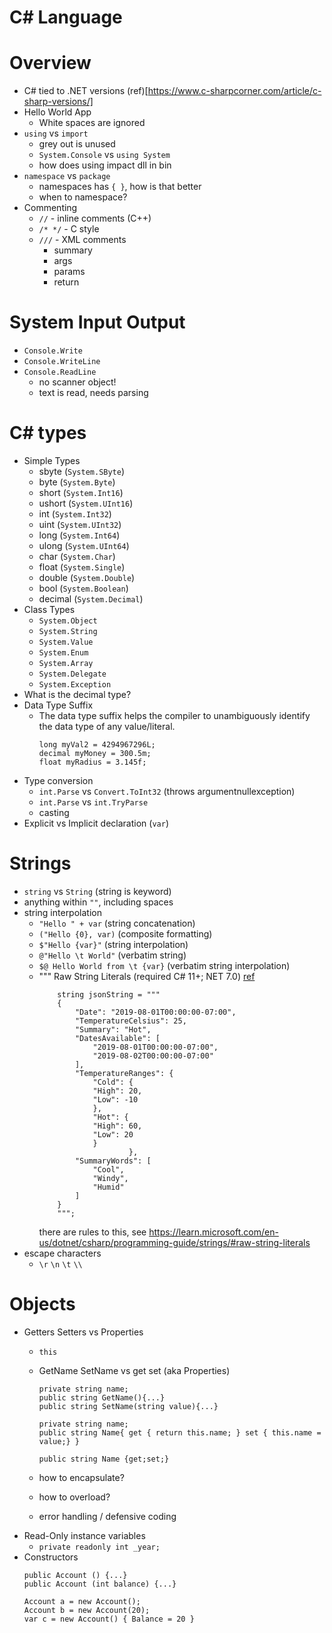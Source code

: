 # C# Language

# Overview
- C# tied to .NET versions (ref)[https://www.c-sharpcorner.com/article/c-sharp-versions/]
- Hello World App
    - White spaces are ignored
- `using` vs `import`
    - grey out is unused
    - `System.Console` vs `using System`
    - how does using impact dll in bin
- `namespace` vs `package`
    - namespaces has `{ }`, how is that better
    - when to namespace?
- Commenting
    - `//` - inline comments (C++)
    - `/* */` - C style
    - `///` - XML comments
        - summary
        - args
        - params
        - return
    
# System Input Output
- `Console.Write`
- `Console.WriteLine`
- `Console.ReadLine`
    - no scanner object!
    - text is read, needs parsing

# C# types
- Simple Types
    - sbyte (`System.SByte`)
    - byte (`System.Byte`)
    - short (`System.Int16`)
    - ushort (`System.UInt16`)
    - int (`System.Int32`)
    - uint (`System.UInt32`)
    - long (`System.Int64`)
    - ulong (`System.UInt64`)
    - char (`System.Char`)
    - float (`System.Single`)
    - double (`System.Double`)
    - bool (`System.Boolean`)
    - decimal (`System.Decimal`)
- Class Types
    - `System.Object`
    - `System.String`
    - `System.Value`
    - `System.Enum`
    - `System.Array`
    - `System.Delegate`
    - `System.Exception`
- What is the decimal type?
- Data Type Suffix
    - The data type suffix helps the compiler to unambiguously identify the data type of any value/literal.
        ```
        long myVal2 = 4294967296L;
        decimal myMoney = 300.5m;
        float myRadius = 3.145f;
        ```
- Type conversion
    - `int.Parse` vs `Convert.ToInt32` (throws argumentnullexception)
    - `int.Parse` vs `int.TryParse`
    - casting
- Explicit vs Implicit declaration (`var`)

# Strings
- `string` vs `String` (string is keyword)
- anything within `""`, including spaces
- string interpolation
    - `"Hello " + var` (string concatenation)
    - `("Hello {0}, var)` (composite formatting)
    - `$"Hello {var}"` (string interpolation)
    - `@"Hello \t World"` (verbatim string)
    - `$@ Hello World from \t {var}` (verbatim string interpolation)
    -  """ Raw String Literals (required C# 11+; NET 7.0) [ref](https://learn.microsoft.com/en-us/dotnet/csharp/language-reference/tokens/raw-string)
        ```
            string jsonString = """
            {
                "Date": "2019-08-01T00:00:00-07:00",
                "TemperatureCelsius": 25,
                "Summary": "Hot",
                "DatesAvailable": [
                    "2019-08-01T00:00:00-07:00",
                    "2019-08-02T00:00:00-07:00"
                ],
                "TemperatureRanges": {
                    "Cold": {
                    "High": 20,
                    "Low": -10
                    },
                    "Hot": {
                    "High": 60,
                    "Low": 20
                    }
                            },
                "SummaryWords": [
                    "Cool",
                    "Windy",
                    "Humid"
                ]
            }
            """; 
        ```
        there are rules to this, see https://learn.microsoft.com/en-us/dotnet/csharp/programming-guide/strings/#raw-string-literals
- escape characters
    - `\r` `\n` `\t` `\\`

# Objects
- Getters Setters vs Properties
    - `this`
    - GetName SetName vs get set (aka Properties)
        ```
        private string name;
        public string GetName(){...}
        public string SetName(string value){...}
        ```
        ```
        private string name;
        public string Name{ get { return this.name; } set { this.name = value;} }
        ```
        ```
        public string Name {get;set;}
        ```
    
    - how to encapsulate? 
    - how to overload?
    - error handling / defensive coding
- Read-Only instance variables
    - `private readonly int _year;`
- Constructors
    ```
    public Account () {...}
    public Account (int balance) {...}

    Account a = new Account();
    Account b = new Account(20);
    var c = new Account() { Balance = 20 }
    ```




